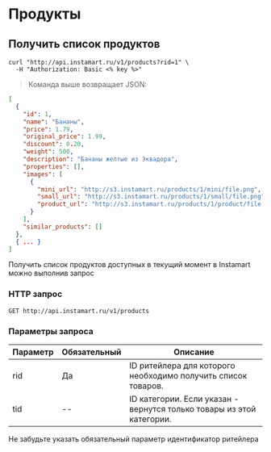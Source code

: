# Продукты

## Получить список продуктов

```shell
curl "http://api.instamart.ru/v1/products?rid=1" \
  -H "Authorization: Basic <% key %>"
```

> Команда выше возвращает JSON:

```json
[
  {
    "id": 1,
    "name": "Бананы",
    "price": 1.79,
    "original_price": 1.99,
    "discount": 0.20,
    "weight": 500,
    "description": "Бананы желтые из Эквадора",
    "properties": [],
    "images": [
      {
        "mini_url": "http://s3.instamart.ru/products/1/mini/file.png",
        "small_url": "http://s3.instamart.ru/products/1/small/file.png",
        "product_url": "http://s3.instamart.ru/products/1/product/file.png"
      }
    ],
    "similar_products": []
  },
  { ... }
]
```

Получить список продуктов доступных в текущий момент в Instamart можно выполнив запрос

### HTTP запрос

`GET http://api.instamart.ru/v1/products`

### Параметры запроса

Параметр | Обязательный | Описание
--------- | ------- | -----------
rid | Да | ID ритейлера для которого необходимо получить список товаров.
tid | -- | ID категории. Если указан - вернутся только товары из этой категории.  

<aside class="notice">
Не забудьте указать обязательный параметр идентификатор ритейлера
</aside>

